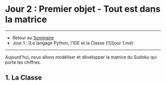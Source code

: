 # Jour 2 : Premier objet - Tout est dans la matrice

---

- Retour au [Sommaire](index.md)
- Jour 1 : [Le langage Python, l'IDE et la Classe (!)](jour 1.md)

---

Aujourd'hui, nous allons modéliser et développer la matrice du Sudoku qui porte les chiffres.

## 1. La Classe
	
